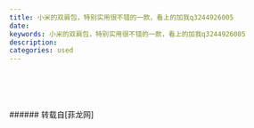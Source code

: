 ```yaml
---
title: 小米的双肩包，特别实用很不错的一款，看上的加我q3244926005
date: 
keywords: 小米的双肩包，特别实用很不错的一款，看上的加我q3244926005
description: 
categories: used
---
```

<td class="t_f" id="postmessage_1878514">

<br/>
<img alt="" border="0" class="zoom" data-cf-modified-4fa4780e19be523f4e7e842e-="" file="http://www.flw.ph/data/appbyme/upload/image/201809/25/UwkCK7UBtOSM.jpg" id="aimg_Xxkc8" lazyloadthumb="1" onclick="" onmouseover="" src="http://www.flw.ph/data/appbyme/upload/image/201809/25/UwkCK7UBtOSM.jpg"/><br/>
<br/>
<img alt="" border="0" class="zoom" data-cf-modified-4fa4780e19be523f4e7e842e-="" file="http://www.flw.ph/data/appbyme/upload/image/201809/25/T3yV6zUfyOjH.jpg" id="aimg_kTCv0" lazyloadthumb="1" onclick="" onmouseover="" src="http://www.flw.ph/data/appbyme/upload/image/201809/25/T3yV6zUfyOjH.jpg"/><br/>
<br/>
<img alt="" border="0" class="zoom" data-cf-modified-4fa4780e19be523f4e7e842e-="" file="http://www.flw.ph/data/appbyme/upload/image/201809/25/aklL9zN9qtWT.jpg" id="aimg_R7395" lazyloadthumb="1" onclick="" onmouseover="" src="http://www.flw.ph/data/appbyme/upload/image/201809/25/aklL9zN9qtWT.jpg"/><br/>
<br/>
</td>
###### 转载自[菲龙网]